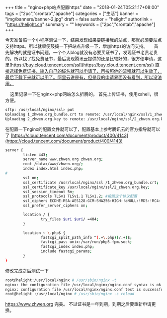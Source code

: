 +++
title = "nginx+php站点配置https"
date = "2018-01-24T05:21:17+08:00"
tags = ["2pc","crontab","apache"]
categories = ["生活"]
banner = "img/banners/banner-2.jpg"
draft = false
author = "helight"
authorlink = "https://helight.cn"
summary = ""
keywords = ["2pc","crontab","apache"]
+++

今天准备搞一个小程序测试一下，结果发现如果要链接我的站点，那就必须要站点支持https。所以就顺便鼓捣一下把站点升级一下，增加https的访问支持。
    首先解决的就是证书问题，一个个人blog就没有必要买证书了，发现证书老贵老贵的。所以找了找免费证书，最后发现腾讯云提供的还是比较好的，很方便申请，这里[https://buy.cloud.tencent.com/ssl](https://buy.cloud.tencent.com/ssl) 直接选择免费证书，输入自己的域名就可以申请了，再按照他的流程就可以生效了，最后下载下来就可以用了。阿里云说是有，但是我的申请界面没有看到，所以没法用。
<!--more-->
    这里记录一下在nginx+php网站怎么折腾的。
首先上传证书，使用xshell，很方便。
```sh
sftp: /usr/local/nginx/ssl> put
Uploading 1_zhwen.org_bundle.crt to remote: /usr/local/nginx/ssl/1_zhwen.org_bundle.crt
Uploading 2_zhwen.org.key to remote: /usr/local/nginx/ssl/2_zhwen.org.key
```
在配置一下nginx的配置文件就可以了，配置基本上参考腾讯云的官方指导就可以了
[https://cloud.tencent.com/document/product/400/4143](https://cloud.tencent.com/document/product/400/4143)
```sh
server {
        listen 443;
        server_name www.zhwen.org zhwen.org;
        root /datax/www/zhwen.org/;
        index index.html index.php;
#
        ssl on;
        ssl_certificate /usr/local/nginx/ssl /1_zhwen.org_bundle.crt;
        ssl_certificate_key /usr/local/nginx/ssl/2_zhwen.org.key;
        ssl_session_timeout 5m;
        ssl_protocols TLSv1 TLSv1.1 TLSv1.2; #按照这个协议配置
        ssl_ciphers ECDHE-RSA-AES128-GCM-SHA256:HIGH:!aNULL:!MD5:!RC4:!DHE;
        ssl_prefer_server_ciphers on;

        location / {
                try_files $uri $uri/ =404;
        }

        location ~ \.php$ {
                fastcgi_split_path_info ^(.+\.php)(/.+)$;
                fastcgi_pass unix:/var/run/php5-fpm.sock;
                fastcgi_index index.php;
                include fastcgi_params;
        }
}
```
修改完成之后测试一下
```sh
root@helight:/usr/local/nginx # /usr/sbin/nginx -t
nginx: the configuration file /usr/local/nginx/nginx.conf syntax is ok
nginx: configuration file /usr/local/nginx/nginx.conf test is successful
root@helight :/usr/local/nginx # /usr/sbin/nginx -s reload
```
https://www.zhwen.org
完美。
不过证书是一年到期，到期之后要重新申请更换。
